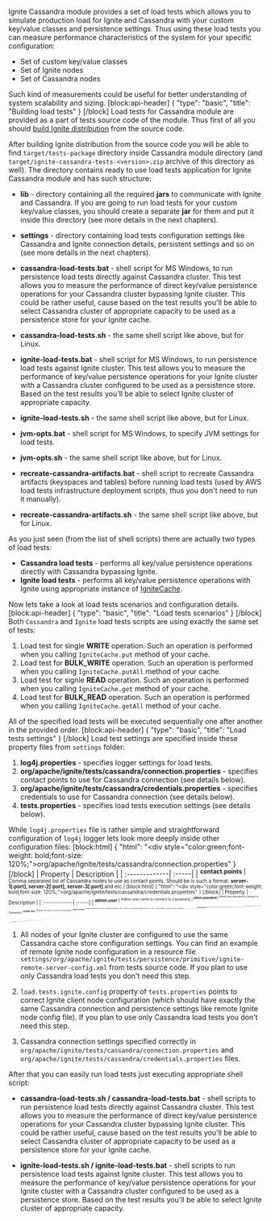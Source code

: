 Ignite Cassandra module provides a set of load tests which allows you to simulate production load for Ignite and Cassandra with your custom key/value classes and persistence settings. Thus using these load tests you can measure performance characteristics of the system for your specific configuration:
* Set of custom key/value classes
* Set of Ignite nodes
* Set of Cassandra nodes

Such kind of measurements could be useful for better understanding of system scalability and sizing.
[block:api-header]
{
  "type": "basic",
  "title": "Building load tests"
}
[/block]
Load tests for Cassandra module are provided as a part of tests source code of the module. Thus first of all you should [build Ignite distribution](doc:getting-started#section-building-from-source) from the source code. 

After building Ignite distribution from the source code you will be able to find `target/tests-package` directory inside Cassandra module directory (and `target/ignite-cassandra-tests-<version>.zip` archive of this directory as well). The directory contains ready to use load tests application for Ignite Cassandra module and has such structure:

* **lib** - directory containing all the required **jars** to communicate with Ignite and Cassandra. If you are going to run load tests for your custom key/value classes, you should create a separate **jar** for them and put it inside this directory (see more details in the next chapters).

* **settings** - directory containing load tests configuration settings like Cassandra and Ignite connection details, persistent settings and so on (see more details in the next chapters).

* **cassandra-load-tests.bat** - shell script for MS Windows, to run persistence load tests directly against Cassandra cluster. This test allows you to measure the performance of direct key/value persistence operations for your Cassandra cluster bypassing Ignite cluster. This could be rather useful, cause based on the test results you'll be able to select Cassandra cluster of appropriate capacity to be used as a persistence store for your Ignite cache.

* **cassandra-load-tests.sh** - the same shell script like above, but for Linux. 

* **ignite-load-tests.bat** - shell script for MS Windows, to run persistence load tests against Ignite cluster. This test allows you to measure the performance of key/value persistence operations for your Ignite cluster with a Cassandra cluster configured to be used as a persistence store. Based on the test results you'll be able to select Ignite cluster of appropriate capacity.

* **ignite-load-tests.sh** - the same shell script like above, but for Linux.

* **jvm-opts.bat** - shell script for MS Windows, to specify JVM settings for load tests.

* **jvm-opts.sh** - the same shell script like above, but for Linux.

* **recreate-cassandra-artifacts.bat** - shell script to recreate Cassandra artifacts (keyspaces and tables) before running load tests (used by AWS load tests infrastructure deployment scripts, thus you don't need to run it manually).

* **recreate-cassandra-artifacts.sh** - the same shell script like above, but for Linux.

As you just seen (from the list of shell scripts) there are actually two types of load tests:
* **Cassandra load tests** - performs all key/value persistence operations directly with Cassandra bypassing Ignite.
* **Ignite load tests** - performs all key/value persistence operations with Ignite using appropriate instance of [IgniteCache](doc:getting-started#first-ignite-data-grid-application).

Now lets take a look at load tests scenarios and configuration details.
[block:api-header]
{
  "type": "basic",
  "title": "Load tests scenarios"
}
[/block]
Both `Cassandra` and `Ignite` load tests scripts are using exactly the same set of tests:

1. Load test for single **WRITE** operation. Such an operation is performed when you calling `IgniteCache.put` method of your cache.
2. Load test for **BULK_WRITE** operation. Such an operation is performed when you calling `IgniteCache.putAll` method of your cache.
3. Load test for signle **READ** operation. Such an operation is performed when you calling `IgniteCache.get` method of your cache.
4. Load test for **BULK_READ** operation. Such an operation is performed when you calling `IgniteCache.getAll` method of your cache.

All of the specified load tests will be executed sequentially one after another in the provided order.
[block:api-header]
{
  "type": "basic",
  "title": "Load tests settings"
}
[/block]
Load test settings are specified inside these property files from `settings` folder:

1. **log4j.properties** - specifies logger settings for load tests.
2. **org/apache/ignite/tests/cassandra/connection.properties** - specifies contact points to use for Cassandra connection (see details below).
3. **org/apache/ignite/tests/cassandra/credentials.properties** - specifies credentials to use for Cassandra connection (see details below).
4. **tests.properties** - specifies load tests execution settings (see details below).

While `log4j.properties` file is rather simple and straightforward configuration of `log4j` logger lets look more deeply inside other configuration files:
[block:html]
{
  "html": "<div style=\"color:green;font-weight: bold;font-size: 120%;\">org/apache/ignite/tests/cassandra/connection.properties</div>"
}
[/block]
| Property      | Description |
| :-------------| :-----|
| <sup>**contact.points**      | <sup>Comma separated list of Cassandra nodes to use as contact points. Should be is such a format: **server-1[:port], server-2[:port], server-3[:port]** and etc.|
[block:html]
{
  "html": "<div style=\"color:green;font-weight: bold;font-size: 120%;\">org/apache/ignite/tests/cassandra/credentials.properties</div>"
}
[/block]
| Property      | Description |
| :-------------| :-----|
| <sup>**admin.user**      | <sup>Admin user name to connect to Cassandra|
| <sup>**admin.password**      | <sup>Admin user password to connect to Cassandra|
| <sup>**regular.user**      | <sup>Regular user name to connect to Cassandra|
| <sup>**regular.password**      | <sup>Regular user password to connect to Cassandra|
[block:html]
{
  "html": "<div style=\"color:green;font-weight: bold;font-size: 120%;\">tests.properties</div>"
}
[/block]
| Property      | Description |
| :-------------| :-----|
| <sup>**bulk.operation.size**      | <sup>Number of elements used for each bulk operation attempt: `IgniteCache.getAll`, `IgniteCache.putAll` |
| <sup>**load.tests.cache.name**  |   <sup>Ignite cache to be used by load tests |
| <sup>**load.tests.threads.count**  |   <sup>Number of threads used for each load test |
| <sup>**load.tests.warmup.period**  |   <sup>Warm up period (in milliseconds) for each load test before starting any measurements |
| <sup>**load.tests.execution.time**  |   <sup>Time for each load test execution (in milliseconds), excluding warm up period|
| <sup>**load.tests.requests.latency**  |   <sup>Latency (in milliseconds) between two sequential requests to Cassandra/Ignite |
| <sup>**load.tests.persistence.settings**  |   <sup>Resource specifying Cassandra persistence settings for load tests |
| <sup>**load.tests.ignite.config**  |   <sup>Resource specifying Ignite cluster connection settings for load tests |
| <sup>**load.tests.key.generator**  |   <sup>Key object generator for Ignite cache (see below) |
| <sup>**load.tests.value.generator**  |   <sup>Value object generator for Ignite cache (see below) |
[block:api-header]
{
  "type": "basic",
  "title": "Running load tests"
}
[/block]
Before running load tests make sure that:

1. All nodes of your Ignite cluster are configured to use the same Cassandra cache store configuration settings. You can find an example of remote Ignite node configuration in a resource file `settings/org/apache/ignite/tests/persistence/primitive/ignite-remote-server-config.xml` from tests source code. If you plan to use only Cassandra load tests you don't need this step.

2. `load.tests.ignite.config` property of `tests.properties` points to correct Ignite client node configuration (which should have exactly the same Cassandra connection and persistence settings like remote Ignite node config file). If you plan to use only Cassandra load tests you don't need this step.

3. Cassandra connection settings specified correctly in `org/apache/ignite/tests/cassandra/connection.properties` and `org/apache/ignite/tests/cassandra/credentials.properties` files.

After that you can easily run load tests just executing appropriate shell script:
* **cassandra-load-tests.sh / cassandra-load-tests.bat** - shell scripts to run persistence load tests directly against Cassandra cluster. This test allows you to measure the performance of direct key/value persistence operations for your Cassandra cluster bypassing Ignite cluster. This could be rather useful, cause based on the test results you'll be able to select Cassandra cluster of appropriate capacity to be used as a persistence store for your Ignite cache.

* **ignite-load-tests.sh / ignite-load-tests.bat** - shell scripts to run persistence load tests against Ignite cluster. This test allows you to measure the performance of key/value persistence operations for your Ignite cluster with a Cassandra cluster configured to be used as a persistence store. Based on the test results you'll be able to select Ignite cluster of appropriate capacity.